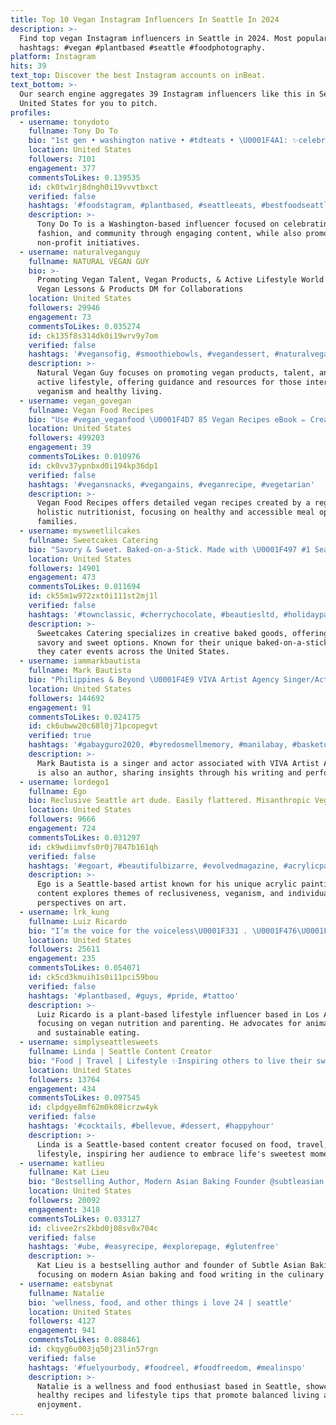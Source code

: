 ```yaml
---
title: Top 10 Vegan Instagram Influencers In Seattle In 2024
description: >-
  Find top vegan Instagram influencers in Seattle in 2024. Most popular
  hashtags: #vegan #plantbased #seattle #foodphotography.
platform: Instagram
hits: 39
text_top: Discover the best Instagram accounts on inBeat.
text_bottom: >-
  Our search engine aggregates 39 Instagram influencers like this in Seattle,
  United States for you to pitch.
profiles:
  - username: tonydoto
    fullname: Tony Do To
    bio: "1st gen • washington native • #tdteats • \U0001F4A1: ✨celebrating food, fashion & community✨ \U0001F4D6: @about.first - give my non-profit a follow!"
    location: United States
    followers: 7101
    engagement: 377
    commentsToLikes: 0.139535
    id: ck0tw1rj8dngh0i19vvvtbxct
    verified: false
    hashtags: '#foodstagram, #plantbased, #seattleeats, #bestfoodseattle'
    description: >-
      Tony Do To is a Washington-based influencer focused on celebrating food,
      fashion, and community through engaging content, while also promoting his
      non-profit initiatives.
  - username: naturalveganguy
    fullname: NATURAL VEGAN GUY
    bio: >-
      Promoting Vegan Talent, Vegan Products, & Active Lifestyle World Class
      Vegan Lessons & Products DM for Collaborations
    location: United States
    followers: 29946
    engagement: 73
    commentsToLikes: 0.035274
    id: ck135f8s314dk0i19wrv9y7om
    verified: false
    hashtags: '#vegansofig, #smoothiebowls, #vegandessert, #naturalveganguy'
    description: >-
      Natural Vegan Guy focuses on promoting vegan products, talent, and an
      active lifestyle, offering guidance and resources for those interested in
      veganism and healthy living.
  - username: vegan_govegan
    fullname: Vegan Food Recipes
    bio: "Use #vegan_veganfood \U0001F4D7 85 Vegan Recipes eBook ✏ Created by registered ® Holistic Nutritionist \U0001F924 Detailed recipes for you and your family \U0001F447 BUY NOW\U0001F447"
    location: United States
    followers: 499203
    engagement: 39
    commentsToLikes: 0.010976
    id: ck0vv37ypnbxd0i194kp36dp1
    verified: false
    hashtags: '#vegansnacks, #vegangains, #veganrecipe, #vegetarian'
    description: >-
      Vegan Food Recipes offers detailed vegan recipes created by a registered
      holistic nutritionist, focusing on healthy and accessible meal options for
      families.
  - username: mysweetlilcakes
    fullname: Sweetcakes Catering
    bio: "Savory & Sweet. Baked-on-a-Stick. Made with \U0001F497 #1 Seattle Caterer. As seen on Evening Magazine. \"\U0001F95E\U0001F457\U0001F352\U0001F353\U0001F34B"
    location: United States
    followers: 14901
    engagement: 473
    commentsToLikes: 0.011694
    id: ck55m1w972zxt0i111st2mj1l
    verified: false
    hashtags: '#townclassic, #cherrychocolate, #beautiesltd, #holidayparty'
    description: >-
      Sweetcakes Catering specializes in creative baked goods, offering both
      savory and sweet options. Known for their unique baked-on-a-stick concept,
      they cater events across the United States.
  - username: iammarkbautista
    fullname: Mark Bautista
    bio: "Philippines & Beyond \U0001F4E9 VIVA Artist Agency Singer/Actor\U0001F1F5\U0001F1ED Author of “Beyond The Mark”"
    location: United States
    followers: 144692
    engagement: 91
    commentsToLikes: 0.024175
    id: ck6ubww20c68l0j71pcopegvt
    verified: true
    hashtags: '#gabayguro2020, #byredosmellmemory, #manilabay, #basketofhope'
    description: >-
      Mark Bautista is a singer and actor associated with VIVA Artist Agency. He
      is also an author, sharing insights through his writing and performances.
  - username: lordego1
    fullname: Ego
    bio: Reclusive Seattle art dude. Easily flattered. Misanthropic Vegan.
    location: United States
    followers: 9666
    engagement: 724
    commentsToLikes: 0.031297
    id: ck9wdiimvfs0r0j7847b161qh
    verified: false
    hashtags: '#egoart, #beautifulbizarre, #evolvedmagazine, #acrylicpaint'
    description: >-
      Ego is a Seattle-based artist known for his unique acrylic paintings. His
      content explores themes of reclusiveness, veganism, and individualistic
      perspectives on art.
  - username: lrk_kung
    fullname: Luiz Ricardo
    bio: "I’m the voice for the voiceless\U0001F331 . \U0001F476\U0001F3FB \U0001F1E7\U0001F1F7 \U0001F4CD\U0001F1FA\U0001F1F8 L.A. Eating plants since 2014 What I eat: @eatwithlrk Proud dad of @chiatheveganpit"
    location: United States
    followers: 25611
    engagement: 235
    commentsToLikes: 0.054071
    id: ck5cd3kmuih1s0i11pci59bou
    verified: false
    hashtags: '#plantbased, #guys, #pride, #tattoo'
    description: >-
      Luiz Ricardo is a plant-based lifestyle influencer based in Los Angeles,
      focusing on vegan nutrition and parenting. He advocates for animal rights
      and sustainable eating.
  - username: simplyseattlesweets
    fullname: Linda | Seattle Content Creator
    bio: "Food | Travel | Lifestyle ✨Inspiring others to live their sweetest life! \U0001F48C: simplyseattlesweets14@gmail.com"
    location: United States
    followers: 13764
    engagement: 434
    commentsToLikes: 0.097545
    id: clpdgye8mf62m0k08icrzw4yk
    verified: false
    hashtags: '#cocktails, #bellevue, #dessert, #happyhour'
    description: >-
      Linda is a Seattle-based content creator focused on food, travel, and
      lifestyle, inspiring her audience to embrace life's sweetest moments.
  - username: katlieu
    fullname: Kat Lieu
    bio: "Bestselling Author, Modern Asian Baking Founder @subtleasian.baking Check out my Reels\U0001F478\U0001F3FB\U0001F308 Seattle-based food writer @thespruceeats @tastingtable"
    location: United States
    followers: 20092
    engagement: 3418
    commentsToLikes: 0.033127
    id: clivee2rs2kbd0j08sv0x704c
    verified: false
    hashtags: '#ube, #easyrecipe, #explorepage, #glutenfree'
    description: >-
      Kat Lieu is a bestselling author and founder of Subtle Asian Baking,
      focusing on modern Asian baking and food writing in the culinary space.
  - username: eatsbynat
    fullname: Natalie
    bio: 'wellness, food, and other things i love 24 | seattle'
    location: United States
    followers: 4127
    engagement: 941
    commentsToLikes: 0.088461
    id: ckqyg6u003jq50j23lin57rgn
    verified: false
    hashtags: '#fuelyourbody, #foodreel, #foodfreedom, #mealinspo'
    description: >-
      Natalie is a wellness and food enthusiast based in Seattle, showcasing
      healthy recipes and lifestyle tips that promote balanced living and food
      enjoyment.
---
```


